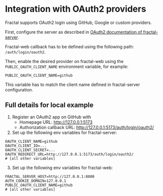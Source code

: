 # Integration with OAuth2 providers

Fractal supports OAuth2 login using GitHub, Google or custom providers.

First, configure the server as described in [OAuth2 documentation of fractal-server](https://fractal-analytics-platform.github.io/fractal-server/internals/users/#oauth2).

Fractal-web callback has to be defined using the following path: `/auth/login/oauth2`.

Then, enable the desired provider on fractal-web using the `PUBLIC_OAUTH_CLIENT_NAME` environment variable, for example:

```
PUBLIC_OAUTH_CLIENT_NAME=github
```

This variable has to match the client name defined in fractal-server configuration.


## Full details for local example

1. Register an OAuth2 app on GitHub with
    * Homepage URL: http://127.0.0.1:5173
    * Authorization callback URL: http://127.0.0.1:5173/auth/login/oauth2/
2. Set up the following env variables for fractal-server:
```
OAUTH_CLIENT_NAME=github
OAUTH_CLIENT_ID=...
OAUTH_CLIENT_SECRET=...
OAUTH_REDIRECT_URL=http://127.0.0.1:5173/auth/login/oauth2/
# [all other variables]
```
3. Set up the following env variables for fractal-web:
```
FRACTAL_SERVER_HOST=http://127.0.0.1:8000
AUTH_COOKIE_DOMAIN=127.0.0.1
PUBLIC_OAUTH_CLIENT_NAME=github
# [all other variables]
```
